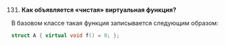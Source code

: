131. **Как объявляется «чистая» виртуальная функция?**  

В базовом классе такая функция записывается следующим образом:  

```c++
struct A { virtual void f() = 0; };
```
